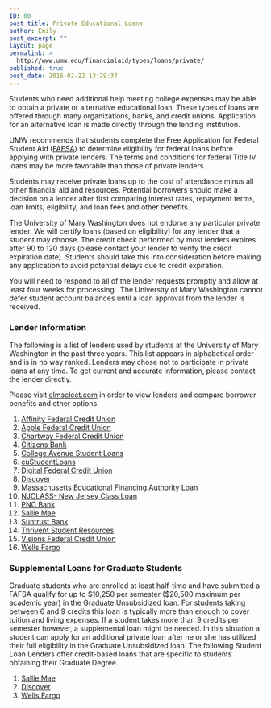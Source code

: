 ```yaml
---
ID: 60
post_title: Private Educational Loans
author: Emily
post_excerpt: ""
layout: page
permalink: >
  http://www.umw.edu/financialaid/types/loans/private/
published: true
post_date: 2016-02-22 13:29:37
---
```

Students who need additional help meeting college expenses may be able to obtain a private or alternative educational loan. These types of loans are offered through many organizations, banks, and credit unions. Application for an alternative loan is made directly through the lending institution.

UMW recommends that students complete the Free Application for Federal Student Aid (<a href="https://fafsa.ed.gov/">FAFSA</a>) to determine eligibility for federal loans before applying with private lenders. The terms and conditions for federal Title IV loans may be more favorable than those of private lenders.

Students may receive private loans up to the cost of attendance minus all other financial aid and resources. Potential borrowers should make a decision on a lender after first comparing interest rates, repayment terms, loan limits, eligibility, and loan fees and other benefits.

The University of Mary Washington does not endorse any particular private lender. We will certify loans (based on eligibility) for any lender that a student may choose. The credit check performed by most lenders expires after 90 to 120 days (please contact your lender to verify the credit expiration date). Students should take this into consideration before making any application to avoid potential delays due to credit expiration.

You will need to respond to all of the lender requests promptly and allow at least four weeks for processing.  The University of Mary Washington cannot defer student account balances until a loan approval from the lender is received.
<h3>Lender Information</h3>
The following is a list of lenders used by students at the University of Mary Washington in the past three years. This list appears in alphabetical order and is in no way ranked. Lenders may chose not to participate in private loans at any time. To get current and accurate information, please contact the lender directly.

Please visit <a href="http://www.elmselect.com/#/">elmselect.com</a> in order to view lenders and compare borrower benefits and other options.
<ol>
 	<li><a href="https://www.affinityplus.org/personal/student-services/student-loans">Affinity Federal Credit Union</a></li>
 	<li><a href="http://www.applefcu.studentchoice.org/">Apple Federal Credit Union</a></li>
 	<li><a href="http://chartway.studentchoice.org/">Chartway Federal Credit Union</a></li>
 	<li><a href="http://www.citizensbank.com/student-services">Citizens Bank</a></li>
 	<li><a href="http://www.collegeavestudentloans.com">College Avenue Student Loans</a></li>
 	<li><a href="http://www.lendkey.com/private-student-loans/?sk=organic">cuStudentLoans</a></li>
 	<li><a href="https://www.dcu.org/prodserv/loans/student.html">Digital Federal Credit Union</a></li>
 	<li><a href="http://www.discoverstudentloans.com/">Discover</a></li>
 	<li><a href="http://www.mefa.org/">Massachusetts Educational Financing Authority Loan</a></li>
 	<li><a href="http://www.hesaa.org/Pages/NJCLASSHome.aspx">NJCLASS- New Jersey Class Loan</a></li>
 	<li><a href="http://www.pnconcampus.com/studentloanguide/privateloans/default.aspx">PNC Bank</a></li>
 	<li><a href="https://www.salliemae.com/student-loans/">Sallie Mae</a></li>
 	<li><a href="http://www.suntrusteducation.com/">Suntrust Bank</a></li>
 	<li><a href="https://www.thriventstudentresources.com/tools-resources">Thrivent Student Resources</a></li>
 	<li><a href="http://visionsfcu.studentchoice.org/">Visions Federal Credit Union</a></li>
 	<li><a href="http://www.wellsfargo.com/student">Wells Fargo</a></li>
</ol>
<h3>Supplemental Loans for Graduate Students</h3>
Graduate students who are enrolled at least half-time and have submitted a FAFSA qualify for up to $10,250 per semester ($20,500 maximum per academic year) in the Graduate Unsubsidized loan. For students taking between 6 and 9 credits this loan is typically more than enough to cover tuition and living expenses. If a student takes more than 9 credits per semester however, a supplemental loan might be needed. In this situation a student can apply for an additional private loan after he or she has utilized their full eligibility in the Graduate Unsubsidized loan. The following Student Loan Lenders offer credit-based loans that are specific to students obtaining their Graduate Degree.
<ol>
 	<li><a href="https://www.salliemae.com/student-loans/graduate-student-loans/">Sallie Mae</a></li>
 	<li><a href="https://www.discover.com/student-loans/graduate.html">Discover</a></li>
 	<li><a href="https://www.wellsfargo.com/jump/student-loans/students?gclid=EAIaIQobChMIp9iHn7Oe2gIVk4SzCh0qVgiUEAAYASABEgLJSvD_BwE&amp;gclsrc=aw.ds&amp;dclid=CLP15qezntoCFcZCDAod1HQL-w#graduatestudents">Wells Fargo</a></li>
</ol>
&nbsp;